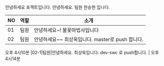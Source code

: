 안녕하세요 포젝트입니다.
안녕하세요. 팀원 한승현 입니다.

 

|NO|역할|소개|
|-|-|-|
|01|팀원|안녕하세요~! 불꽃마법사입니다|
|02|팀원|안녕하세요~~ 최상욱입니다. master로 push 합니다. |
오후 4시10분
|02-1|팀원|안녕하세요. 최상욱입니다. dev-swc 로 push합니다. |
오후 4시14분
